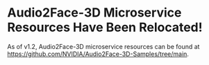 # Audio2Face-3D Microservice Resources Have Been Relocated!

As of v1.2, Audio2Face-3D microservice resources can be found at https://github.com/NVIDIA/Audio2Face-3D-Samples/tree/main.